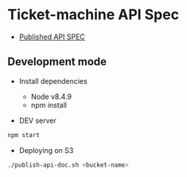 # Ticket-machine API Spec


* [Published API SPEC](https://atoms-one-api-proposal.s3.us-west-2.amazonaws.com/proposal-api/index.html)
## Development mode
  * Install dependencies
      * Node v8.4.9
      * npm install
        
   
  * DEV server
    
```bash
npm start
```
* Deploying on S3

```bash
./publish-api-doc.sh <bucket-name>
```


